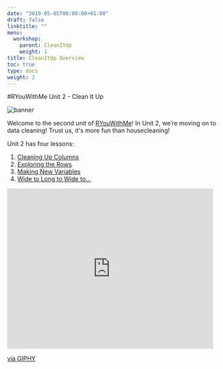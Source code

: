 ```yaml
---
date: "2019-05-05T00:00:00+01:00"
draft: false
linktitle: ""
menu:
  workshop:
    parent: CleanItUp
    weight: 1
title: CleanItUp Overview
toc: true
type: docs
weight: 2
---
```


#RYouWithMe Unit 2 - Clean It Up

![banner](/workshop/02-CleanItUp-0_files/clean-it-up-banner.jpg)


Welcome to the second unit of [RYouWithMe](/courses/workshop/_index/)! In Unit 2, we’re moving on to data cleaning! Trust us, it's more fun than housecleaning!

Unit 2 has four lessons:  

1. [Cleaning Up Columns](/courses/workshop/02-CleanItUp-1/)
2. [Exploring the Rows](/courses/workshop/02-CleanItUp-2/)
3. [Making New Variables](/courses/workshop/02-CleanItUp-3/)
4. [Wide to Long to Wide to...](/courses/workshop/02-CleanItUp-4/)

<iframe src="https://giphy.com/embed/z5fNH8BMbeDN6" width="480" height="374" frameBorder="0" class="giphy-embed" allowFullScreen></iframe><p><a href="https://giphy.com/gifs/notes-z5fNH8BMbeDN6">via GIPHY</a></p>
